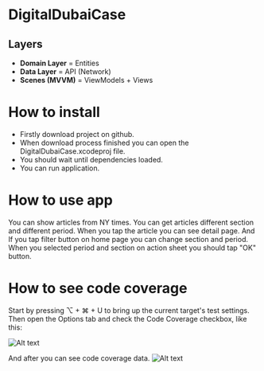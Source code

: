 # DigitalDubaiCase
 
## Layers
* **Domain Layer** = Entities
* **Data Layer** = API (Network)
* **Scenes (MVVM)** = ViewModels + Views

# How to install
* Firstly download project on github.
* When download process finished you can open the DigitalDubaiCase.xcodeproj file.
* You should wait until dependencies loaded.
* You can run application.

# How to use app
You can show articles from NY times. You can get articles different section and different period. When you tap the article you can see detail page. And If you tap filter button on home page you can change section and period. When you selected period and section on action sheet you should tap "OK" button.

# How to see code coverage

Start by pressing ⌥ + ⌘ + U to bring up the current target's test settings. Then open the Options tab and check the Code Coverage checkbox, like this:

![Alt text](Readme_Files/DigitalDubaiCodeCoverage1?raw=true "Code Coverage")

And after you can see code coverage data.
![Alt text](Readme_Files/DigitalDubaiCodeCoverage2?raw=true "Code Coverage")

